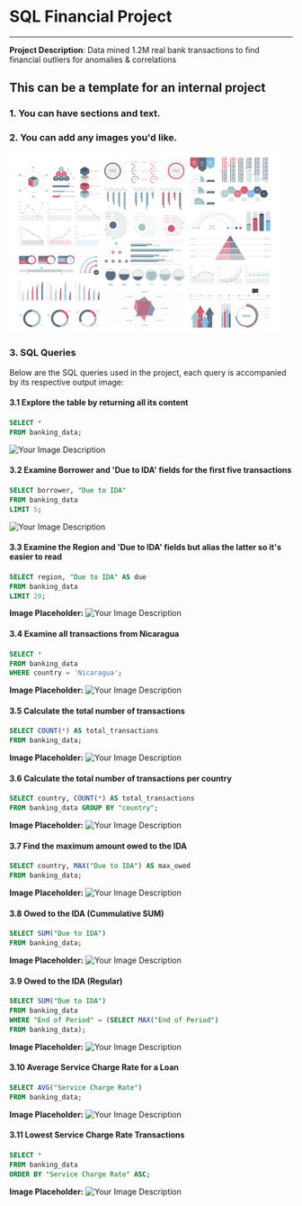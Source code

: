 # SQL Financial Project
---
**Project Description**: Data mined 1.2M real bank transactions to find financial outliers for anomalies & correlations

## This can be a template for an internal project


### 1. You can have sections and text.

### 2. You can add any images you'd like.
![Your Image Description](images/dummy_thumbnail.jpg)

### 3. SQL Queries
Below are the SQL queries used in the project, each query is accompanied by its respective output image:

#### 3.1 Explore the table by returning all its content
```sql
SELECT *
FROM banking_data;
```
![Your Image Description](images/select_all.jpg)

#### 3.2 Examine Borrower and 'Due to IDA' fields for the first five transactions
```sql
SELECT borrower, "Due to IDA"
FROM banking_data
LIMIT 5;
```
![Your Image Description](images/limit.jpg)

#### 3.3 Examine the Region and 'Due to IDA' fields but alias the latter so it's easier to read
```sql
SELECT region, "Due to IDA" AS due
FROM banking_data
LIMIT 20;
```
**Image Placeholder:** ![Your Image Description](images/alias.jpg)

#### 3.4 Examine all transactions from Nicaragua
```sql
SELECT *
FROM banking_data
WHERE country = 'Nicaragua';
```
**Image Placeholder:** ![Your Image Description](images/where.jpg)

#### 3.5 Calculate the total number of transactions
```sql
SELECT COUNT(*) AS total_transactions
FROM banking_data;
```
**Image Placeholder:** ![Your Image Description](images/count.jpg)

#### 3.6 Calculate the total number of transactions per country
```sql
SELECT country, COUNT(*) AS total_transactions
FROM banking_data GROUP BY "country";
```
**Image Placeholder:** ![Your Image Description](images/transactions.jpg)

#### 3.7 Find the maximum amount owed to the IDA
```sql
SELECT country, MAX("Due to IDA") AS max_owed
FROM banking_data;
```
**Image Placeholder:** ![Your Image Description](images/max_min.jpg)

#### 3.8 Owed to the IDA (Cummulative SUM)
```sql
SELECT SUM("Due to IDA")
FROM banking_data;
```
**Image Placeholder:** ![Your Image Description](images/owed_sum.jpg)

#### 3.9 Owed to the IDA (Regular)
```sql
SELECT SUM("Due to IDA")
FROM banking_data
WHERE "End of Period" = (SELECT MAX("End of Period")
FROM banking_data);
```
**Image Placeholder:** ![Your Image Description](images/owed_regular.jpg)

#### 3.10 Average Service Charge Rate for a Loan
```sql
SELECT AVG("Service Charge Rate")
FROM banking_data;
```
**Image Placeholder:** ![Your Image Description](images/avg_rate.jpg)

#### 3.11 Lowest Service Charge Rate Transactions
```sql
SELECT *
FROM banking_data
ORDER BY "Service Charge Rate" ASC;
```
**Image Placeholder:** ![Your Image Description](images/lowest_rate.jpg)


